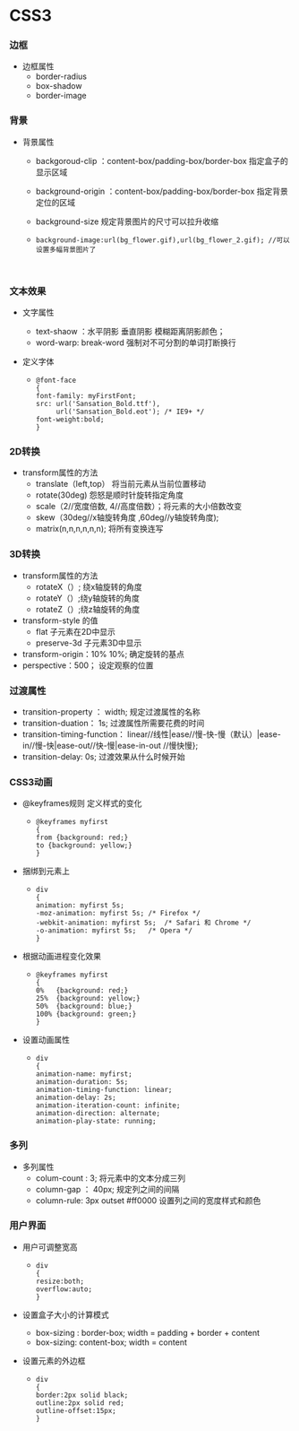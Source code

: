 # CSS3

### 边框

* 边框属性
  * border-radius
  * box-shadow
  * border-image

### 背景

* 背景属性

  * backgoroud-clip ：content-box/padding-box/border-box  指定盒子的显示区域

  * background-origin ：content-box/padding-box/border-box  指定背景定位的区域

  * background-size   规定背景图片的尺寸可以拉升收缩

  * ```
    background-image:url(bg_flower.gif),url(bg_flower_2.gif); //可以设置多幅背景图片了
    ```

    ​	

### 文本效果

* 文字属性

  * text-shaow ：水平阴影 垂直阴影 模糊距离阴影颜色；   
  * word-warp: break-word 强制对不可分割的单词打断换行

* 定义字体

  * ```
    @font-face
    {
    font-family: myFirstFont;
    src: url('Sansation_Bold.ttf'),
         url('Sansation_Bold.eot'); /* IE9+ */
    font-weight:bold;
    }
    ```

### 2D转换

* transform属性的方法
  * translate（left,top） 将当前元素从当前位置移动
  * rotate(30deg) 怨怒是顺时针旋转指定角度
  * scale（2//宽度倍数, 4//高度倍数）；将元素的大小倍数改变
  * skew（30deg//x轴旋转角度 ,60deg//y轴旋转角度);  
  * matrix(n,n,n,n,n,n); 将所有变换连写



### 3D转换

* transform属性的方法
  * rotateX（）; 绕x轴旋转的角度
  * rotateY（）;绕y轴旋转的角度
  * rotateZ（）;绕z轴旋转的角度
* transform-style 的值
  * flat 子元素在2D中显示
  * preserve-3d 子元素3D中显示
* transform-origin：10% 10%; 确定旋转的基点
* perspective：500； 设定观察的位置

### 过渡属性

* transition-property ： width;   规定过渡属性的名称
* transition-duation： 1s;  过渡属性所需要花费的时间
* transition-timing-function： linear//线性|ease//慢-快-慢（默认）|ease-in//慢-快|ease-out//快-慢|ease-in-out //慢快慢}; 
* transition-delay: 0s; 过渡效果从什么时候开始

### CSS3动画

* @keyframes规则 定义样式的变化

  * ```
    @keyframes myfirst
    {
    from {background: red;}
    to {background: yellow;}
    }
    ```

* 捆绑到元素上

  * ```
    div
    {
    animation: myfirst 5s;
    -moz-animation: myfirst 5s;	/* Firefox */
    -webkit-animation: myfirst 5s;	/* Safari 和 Chrome */
    -o-animation: myfirst 5s;	/* Opera */
    }
    ```

* 根据动画进程变化效果

  * ```
    @keyframes myfirst
    {
    0%   {background: red;}
    25%  {background: yellow;}
    50%  {background: blue;}
    100% {background: green;}
    }
    ```

* 设置动画属性

  * ```
    div
    {
    animation-name: myfirst;
    animation-duration: 5s;
    animation-timing-function: linear;
    animation-delay: 2s;
    animation-iteration-count: infinite;
    animation-direction: alternate;
    animation-play-state: running;
    ```



### 多列

* 多列属性
  * colum-count : 3; 将元素中的文本分成三列
  * column-gap ： 40px; 规定列之间的间隔
  * column-rule: 3px outset #ff0000  设置列之间的宽度样式和颜色

### 用户界面

* 用户可调整宽高

  * ```
    div
    {
    resize:both;
    overflow:auto;
    }
    ```

* 设置盒子大小的计算模式

  * box-sizing : border-box;    width = padding + border + content
  * box-sizing: content-box;  width = content

* 设置元素的外边框

  * ```
    div
    {
    border:2px solid black;
    outline:2px solid red;
    outline-offset:15px;
    }
    ```